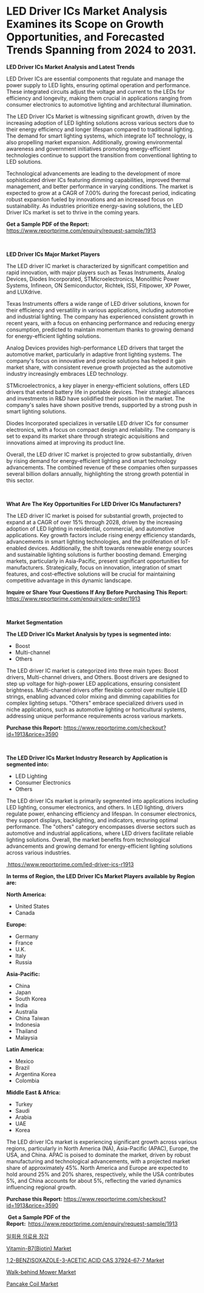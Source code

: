 <p><h1>LED Driver ICs Market Analysis Examines its Scope on Growth Opportunities, and Forecasted Trends Spanning from 2024 to 2031.</h1></p><p><strong>LED Driver ICs Market Analysis and Latest Trends</strong></p>
<p><p>LED Driver ICs are essential components that regulate and manage the power supply to LED lights, ensuring optimal operation and performance. These integrated circuits adjust the voltage and current to the LEDs for efficiency and longevity, making them crucial in applications ranging from consumer electronics to automotive lighting and architectural illumination.</p><p>The LED Driver ICs Market is witnessing significant growth, driven by the increasing adoption of LED lighting solutions across various sectors due to their energy efficiency and longer lifespan compared to traditional lighting. The demand for smart lighting systems, which integrate IoT technology, is also propelling market expansion. Additionally, growing environmental awareness and government initiatives promoting energy-efficient technologies continue to support the transition from conventional lighting to LED solutions.</p><p>Technological advancements are leading to the development of more sophisticated driver ICs featuring dimming capabilities, improved thermal management, and better performance in varying conditions. The market is expected to grow at a CAGR of 7.00% during the forecast period, indicating robust expansion fueled by innovations and an increased focus on sustainability. As industries prioritize energy-saving solutions, the LED Driver ICs market is set to thrive in the coming years.</p></p>
<p><strong>Get a Sample PDF of the Report:&nbsp;</strong> <a href="https://www.reportprime.com/enquiry/request-sample/1913">https://www.reportprime.com/enquiry/request-sample/1913</a></p>
<p>&nbsp;</p>
<p><strong>LED Driver ICs Major Market Players</strong></p>
<p><p>The LED driver IC market is characterized by significant competition and rapid innovation, with major players such as Texas Instruments, Analog Devices, Diodes Incorporated, STMicroelectronics, Monolithic Power Systems, Infineon, ON Semiconductor, Richtek, ISSI, Fitipower, XP Power, and LUXdrive. </p><p>Texas Instruments offers a wide range of LED driver solutions, known for their efficiency and versatility in various applications, including automotive and industrial lighting. The company has experienced consistent growth in recent years, with a focus on enhancing performance and reducing energy consumption, predicted to maintain momentum thanks to growing demand for energy-efficient lighting solutions.</p><p>Analog Devices provides high-performance LED drivers that target the automotive market, particularly in adaptive front lighting systems. The company's focus on innovative and precise solutions has helped it gain market share, with consistent revenue growth projected as the automotive industry increasingly embraces LED technology.</p><p>STMicroelectronics, a key player in energy-efficient solutions, offers LED drivers that extend battery life in portable devices. Their strategic alliances and investments in R&D have solidified their position in the market. The company's sales have shown positive trends, supported by a strong push in smart lighting solutions.</p><p>Diodes Incorporated specializes in versatile LED driver ICs for consumer electronics, with a focus on compact design and reliability. The company is set to expand its market share through strategic acquisitions and innovations aimed at improving its product line.</p><p>Overall, the LED driver IC market is projected to grow substantially, driven by rising demand for energy-efficient lighting and smart technology advancements. The combined revenue of these companies often surpasses several billion dollars annually, highlighting the strong growth potential in this sector.</p></p>
<p>&nbsp;</p>
<p><strong>What Are The Key Opportunities For LED Driver ICs Manufacturers?</strong></p>
<p><p>The LED driver IC market is poised for substantial growth, projected to expand at a CAGR of over 15% through 2028, driven by the increasing adoption of LED lighting in residential, commercial, and automotive applications. Key growth factors include rising energy efficiency standards, advancements in smart lighting technologies, and the proliferation of IoT-enabled devices. Additionally, the shift towards renewable energy sources and sustainable lighting solutions is further boosting demand. Emerging markets, particularly in Asia-Pacific, present significant opportunities for manufacturers. Strategically, focus on innovation, integration of smart features, and cost-effective solutions will be crucial for maintaining competitive advantage in this dynamic landscape.</p></p>
<p><strong>Inquire or Share Your Questions If Any Before Purchasing This Report:</strong> <a href="https://www.reportprime.com/enquiry/pre-order/1913">https://www.reportprime.com/enquiry/pre-order/1913</a></p>
<p>&nbsp;</p>
<p><strong>Market Segmentation</strong></p>
<p><strong>The LED Driver ICs Market Analysis by types is segmented into:</strong></p>
<p><ul><li>Boost</li><li>Multi-channel</li><li>Others</li></ul></p>
<p><p>The LED driver IC market is categorized into three main types: Boost drivers, Multi-channel drivers, and Others. Boost drivers are designed to step up voltage for high-power LED applications, ensuring consistent brightness. Multi-channel drivers offer flexible control over multiple LED strings, enabling advanced color mixing and dimming capabilities for complex lighting setups. "Others" embrace specialized drivers used in niche applications, such as automotive lighting or horticultural systems, addressing unique performance requirements across various markets.</p></p>
<p><strong>Purchase this Report:&nbsp;</strong><a href="https://www.reportprime.com/checkout?id=1913&price=3590">https://www.reportprime.com/checkout?id=1913&price=3590</a></p>
<p>&nbsp;</p>
<p><strong>The LED Driver ICs Market Industry Research by Application is segmented into:</strong></p>
<p><ul><li>LED Lighting</li><li>Consumer Electronics</li><li>Others</li></ul></p>
<p><p>The LED driver ICs market is primarily segmented into applications including LED lighting, consumer electronics, and others. In LED lighting, drivers regulate power, enhancing efficiency and lifespan. In consumer electronics, they support displays, backlighting, and indicators, ensuring optimal performance. The "others" category encompasses diverse sectors such as automotive and industrial applications, where LED drivers facilitate reliable lighting solutions. Overall, the market benefits from technological advancements and growing demand for energy-efficient lighting solutions across various industries.</p></p>
<p><a href="https://www.reportprime.com/led-driver-ics-r1913">&nbsp;https://www.reportprime.com/led-driver-ics-r1913</a></p>
<p><strong>In terms of Region, the LED Driver ICs Market Players available by Region are:</strong></p>
<p>
    <p> <strong> North America: </strong>
        <ul>
            <li>United States</li>
            <li>Canada</li>
        </ul>
        </p> 
    <p> <strong> Europe: </strong>
        <ul>
            <li>Germany</li>
            <li>France</li>
            <li>U.K.</li>
            <li>Italy</li>
            <li>Russia</li>
        </ul>
        </p> 
    <p> <strong> Asia-Pacific: </strong>
        <ul>
            <li>China</li>
            <li>Japan</li>
            <li>South Korea</li>
            <li>India</li>
            <li>Australia</li>
            <li>China Taiwan</li>
            <li>Indonesia</li>
            <li>Thailand</li>
            <li>Malaysia</li>
        </ul>
        </p> 
    <p> <strong> Latin America: </strong>
        <ul>
            <li>Mexico</li>
            <li>Brazil</li>
            <li>Argentina Korea</li>
            <li>Colombia</li>
        </ul>
        </p> 
    <p> <strong> Middle East & Africa: </strong>
        <ul>
            <li>Turkey</li>
            <li>Saudi</li>
            <li>Arabia</li>
            <li>UAE</li>
            <li>Korea</li>
        </ul>
    </p>
    </p>
<p><p>The LED driver ICs market is experiencing significant growth across various regions, particularly in North America (NA), Asia-Pacific (APAC), Europe, the USA, and China. APAC is poised to dominate the market, driven by robust manufacturing and technological advancements, with a projected market share of approximately 45%. North America and Europe are expected to hold around 25% and 20% shares, respectively, while the USA contributes 5%, and China accounts for about 5%, reflecting the varied dynamics influencing regional growth.</p></p>
<p><strong>Purchase this Report: </strong><a href="https://www.reportprime.com/checkout?id=1913&price=3590">https://www.reportprime.com/checkout?id=1913&price=3590</a></p>
<p>&nbsp;<strong>Get a Sample PDF of the Report:&nbsp;&nbsp;</strong><a href="https://www.reportprime.com/enquiry/request-sample/1913">https://www.reportprime.com/enquiry/request-sample/1913</a></p>
<p><strong></strong></p>
<p><p><a href="https://medium.com/@kavonhansen21/%EA%B8%80%EB%A1%9C%EB%B2%8C-%EC%9D%BC%ED%9A%8C%EC%9A%A9-%EC%9D%98%EB%A3%8C-%EC%9E%A5%EA%B0%91-%EC%8B%9C%EC%9E%A5%EC%97%90-%EB%8C%80%ED%95%9C-%EC%A2%85%ED%95%A9-%EB%B6%84%EC%84%9D-%EC%84%B1%EC%9E%A5-%EB%8F%99%ED%96%A5-%EB%B0%8F-%EC%8B%9C%EC%9E%A5-%EC%A0%84%EB%A7%9D-2024-2031-debc39aaeaed">일회용 의료용 장갑</a></p><p><a href="https://medium.com/@sharquayrhodes1927/global-vitamin-b7-biotin-market-trends-forecasts-and-market-strategic-analysis-2024-2031-10812c0e7256">Vitamin-B7(Biotin) Market</a></p><p><a href="https://issuu.com/reportprime-2/docs/12-benzisoxazole-3-acetic-acid-cas-_ca3f14dec96186">1,2-BENZISOXAZOLE-3-ACETIC ACID CAS 37924-67-7 Market</a></p><p><a href="https://medium.com/@ivethfonsecal57/insights-into-the-walk-behind-mower-market-size-which-is-expanding-with-a-6-4-cagr-from-2024-2031-0d0a77cb12b5">Walk-behind Mower Market</a></p><p><a href="https://github.com/ashepherd82/Market-Research-Report-List-6/blob/main/pancake-coil-market.md">Pancake Coil Market</a></p></p>